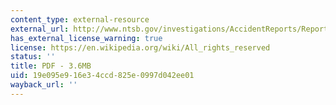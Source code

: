 ```yaml
---
content_type: external-resource
external_url: http://www.ntsb.gov/investigations/AccidentReports/Reports/AAR0001.pdf
has_external_license_warning: true
license: https://en.wikipedia.org/wiki/All_rights_reserved
status: ''
title: PDF - 3.6MB
uid: 19e095e9-16e3-4ccd-825e-0997d042ee01
wayback_url: ''
---
```

